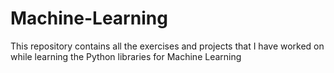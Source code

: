 # Machine-Learning
This repository contains all the exercises and projects that I have worked on while learning the Python libraries for Machine Learning
